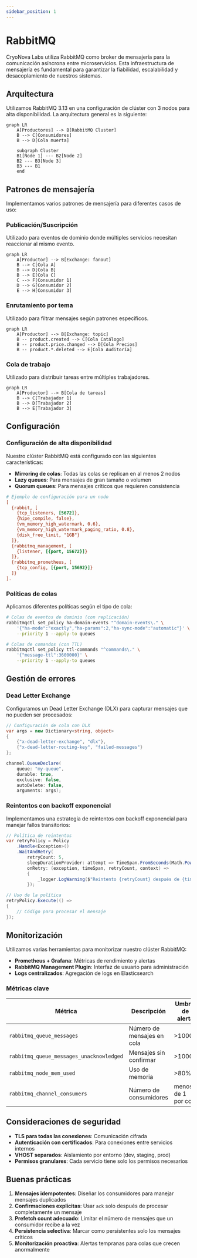 ```yaml
---
sidebar_position: 1
---
```


# RabbitMQ

CryoNova Labs utiliza RabbitMQ como broker de mensajería para la comunicación asíncrona entre microservicios. Esta infraestructura de mensajería es fundamental para garantizar la fiabilidad, escalabilidad y desacoplamiento de nuestros sistemas.

## Arquitectura

Utilizamos RabbitMQ 3.13 en una configuración de clúster con 3 nodos para alta disponibilidad. La arquitectura general es la siguiente:

```mermaid
graph LR
    A[Productores] --> B[RabbitMQ Cluster]
    B --> C[Consumidores]
    B --> D[Cola muerta]
    
    subgraph Cluster
    B1[Node 1] --- B2[Node 2]
    B2 --- B3[Node 3]
    B3 --- B1
    end
```

## Patrones de mensajería

Implementamos varios patrones de mensajería para diferentes casos de uso:

### Publicación/Suscripción

Utilizado para eventos de dominio donde múltiples servicios necesitan reaccionar al mismo evento.

```mermaid
graph LR
    A[Productor] --> B[Exchange: fanout]
    B --> C[Cola A]
    B --> D[Cola B]
    B --> E[Cola C]
    C --> F[Consumidor 1]
    D --> G[Consumidor 2]
    E --> H[Consumidor 3]
```

### Enrutamiento por tema

Utilizado para filtrar mensajes según patrones específicos.

```mermaid
graph LR
    A[Productor] --> B[Exchange: topic]
    B -- product.created --> C[Cola Catálogo]
    B -- product.price.changed --> D[Cola Precios]
    B -- product.*.deleted --> E[Cola Auditoría]
```

### Cola de trabajo

Utilizado para distribuir tareas entre múltiples trabajadores.

```mermaid
graph LR
    A[Productor] --> B[Cola de tareas]
    B --> C[Trabajador 1]
    B --> D[Trabajador 2]
    B --> E[Trabajador 3]
```

## Configuración

### Configuración de alta disponibilidad

Nuestro clúster RabbitMQ está configurado con las siguientes características:

- **Mirroring de colas**: Todas las colas se replican en al menos 2 nodos
- **Lazy queues**: Para mensajes de gran tamaño o volumen
- **Quorum queues**: Para mensajes críticos que requieren consistencia

```ini
# Ejemplo de configuración para un nodo
[
  {rabbit, [
    {tcp_listeners, [5672]},
    {hipe_compile, false},
    {vm_memory_high_watermark, 0.6},
    {vm_memory_high_watermark_paging_ratio, 0.8},
    {disk_free_limit, "1GB"}
  ]},
  {rabbitmq_management, [
    {listener, [{port, 15672}]}
  ]},
  {rabbitmq_prometheus, [
    {tcp_config, [{port, 15692}]}
  ]}
].
```

### Políticas de colas

Aplicamos diferentes políticas según el tipo de cola:

```bash
# Colas de eventos de dominio (con replicación)
rabbitmqctl set_policy ha-domain-events "^domain-events\." \
    '{"ha-mode":"exactly","ha-params":2,"ha-sync-mode":"automatic"}' \
    --priority 1 --apply-to queues

# Colas de comandos (con TTL)
rabbitmqctl set_policy ttl-commands "^commands\." \
    '{"message-ttl":3600000}' \
    --priority 1 --apply-to queues
```

## Gestión de errores

### Dead Letter Exchange

Configuramos un Dead Letter Exchange (DLX) para capturar mensajes que no pueden ser procesados:

```csharp
// Configuración de cola con DLX
var args = new Dictionary<string, object>
{
    {"x-dead-letter-exchange", "dlx"},
    {"x-dead-letter-routing-key", "failed-messages"}
};

channel.QueueDeclare(
    queue: "my-queue",
    durable: true,
    exclusive: false,
    autoDelete: false,
    arguments: args);
```

### Reintentos con backoff exponencial

Implementamos una estrategia de reintentos con backoff exponencial para manejar fallos transitorios:

```csharp
// Política de reintentos
var retryPolicy = Policy
    .Handle<Exception>()
    .WaitAndRetry(
        retryCount: 5,
        sleepDurationProvider: attempt => TimeSpan.FromSeconds(Math.Pow(2, attempt)),
        onRetry: (exception, timeSpan, retryCount, context) =>
        {
            _logger.LogWarning($"Reintento {retryCount} después de {timeSpan.TotalSeconds}s por {exception.Message}");
        });

// Uso de la política
retryPolicy.Execute(() =>
{
    // Código para procesar el mensaje
});
```

## Monitorización

Utilizamos varias herramientas para monitorizar nuestro clúster RabbitMQ:

- **Prometheus + Grafana**: Métricas de rendimiento y alertas
- **RabbitMQ Management Plugin**: Interfaz de usuario para administración
- **Logs centralizados**: Agregación de logs en Elasticsearch

### Métricas clave

| Métrica | Descripción | Umbral de alerta |
|---------|-------------|------------------|
| `rabbitmq_queue_messages` | Número de mensajes en cola | >10000 |
| `rabbitmq_queue_messages_unacknowledged` | Mensajes sin confirmar | >1000 |
| `rabbitmq_node_mem_used` | Uso de memoria | >80% |
| `rabbitmq_channel_consumers` | Número de consumidores | menos de 1 por cola |

## Consideraciones de seguridad

- **TLS para todas las conexiones**: Comunicación cifrada
- **Autenticación con certificados**: Para conexiones entre servicios internos
- **VHOST separados**: Aislamiento por entorno (dev, staging, prod)
- **Permisos granulares**: Cada servicio tiene solo los permisos necesarios

## Buenas prácticas

1. **Mensajes idempotentes**: Diseñar los consumidores para manejar mensajes duplicados
2. **Confirmaciones explícitas**: Usar `ack` solo después de procesar completamente un mensaje
3. **Prefetch count adecuado**: Limitar el número de mensajes que un consumidor recibe a la vez
4. **Persistencia selectiva**: Marcar como persistentes solo los mensajes críticos
5. **Monitorización proactiva**: Alertas tempranas para colas que crecen anormalmente 